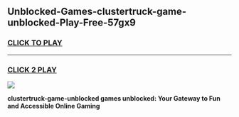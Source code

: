 
## Unblocked-Games-clustertruck-game-unblocked-Play-Free-57gx9
<h3>
<a href="https://premium76.site?title=clustertruck-game-unblocked&ref=20M">CLICK TO PLAY</a></h3>
<hr>

<h3>
<a href="https://premium76.site?title=clustertruck-game-unblocked&ref=20M">CLICK 2 PLAY</a>
  
</h3>

<a href="https://premium76.site?title=clustertruck-game-unblocked&ref=19M"><img src="https://clearcache.store/games.png"></a>


**clustertruck-game-unblocked games unblocked: Your Gateway to Fun and Accessible Online Gaming**
